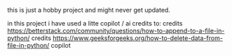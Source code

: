 this is just a hobby project and might never get updated.

in this project i have used a litte copilot / ai
credits to:
    credits https://betterstack.com/community/questions/how-to-append-to-a-file-in-python/
    credits https://www.geeksforgeeks.org/how-to-delete-data-from-file-in-python/
    copilot
